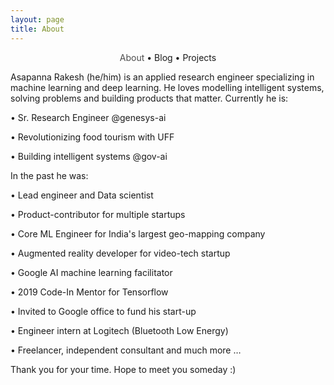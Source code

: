 ```yaml
---
layout: page
title: About
---
```


<section>
	<div style="text-align: center;">
		<span class="hlink " onclick="window.location='/whoami/'" style="color: rgba(0, 0, 0, 0.7)">About</span> • 
		<span class="hlink " onclick="window.location='/whoami/blog'">Blog</span> • 
		<span class="hlink " onclick="window.location='/whoami/projects'">Projects</span>
	</div>
	<div></div>
</section>


Asapanna Rakesh (he/him) is an applied research engineer specializing in machine learning and deep learning. He loves modelling intelligent systems, solving problems and building products that matter. Currently he is:

• Sr. Research Engineer @genesys-ai

• Revolutionizing food tourism with UFF

• Building intelligent systems @gov-ai


In the past he was:


• Lead engineer and Data scientist

• Product-contributor for multiple startups

• Core ML Engineer for India's largest geo-mapping company 

• Augmented reality developer for video-tech startup

• Google AI machine learning facilitator

• 2019 Code-In Mentor for Tensorflow

• Invited to Google office to fund his start-up

• Engineer intern at Logitech (Bluetooth Low Energy)

• Freelancer, independent consultant and much more …



Thank you for your time. Hope to meet you someday :)
